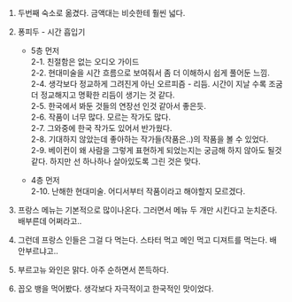 1. 두번째 숙소로 옮겼다. 금액대는 비슷한테 훨씬 넓다.

2. 퐁피두 - 시간 흡입기    
    - 5층 먼저    
  2-1. 친절함은 없는 오디오 가이드    
  2-2. 현대미술을 시간 흐름으로 보여줘서 좀 더 이해하시 쉽게 풀어둔 느낌.     
  2-4. 생각보다 정교하게 그려진게 아닌 오르피즘 - 리듬. 시간이 지날 수록 조굼 더 정교해지고 명확한 리듬이 생기는 것 같다.     
  2-5. 한국에서 봐둔 것들의 연장선 인것 같아서 좋은듯.     
  2-6. 작품이 너무 많다. 모르는 작가도 많다.     
  2-7. 그와중에 한국 작가도 있어서 반가웠다.     
  2-8. 기대하지 않았는데 좋아하는 작가들(작품은..)의 작품을 볼 수 있었다.     
  2-9. 베이컨이 왜 사람을 그렇게 표현하게 되었는지는 궁금해 하지 않아도 될것 같다. 하지만 선 하나하나 살아있도록 그린 것은 맞다.

    - 4층 먼저    
  2-10. 난해한 현대미술. 어디서부터 작품이라고 해야할지 모르겠다.

3. 프랑스 메뉴는 기본적으로 많이나온다. 그러면서 메뉴 두 개만 시킨다고 눈치준다. 배부른데 어쩌라고..    

4. 그런데 프랑스 인들은 그걸 다 먹는다. 스타터 먹고 메인 먹고 디져트를 먹는다. 배 안부르냐고..

5. 부르고뉴 와인은 맑다. 아주 순하면서 쫀득하다.

6. 꼽오 뱅을 먹어봤다. 생각보다 자극적이고 한국적인 맛이었다.
